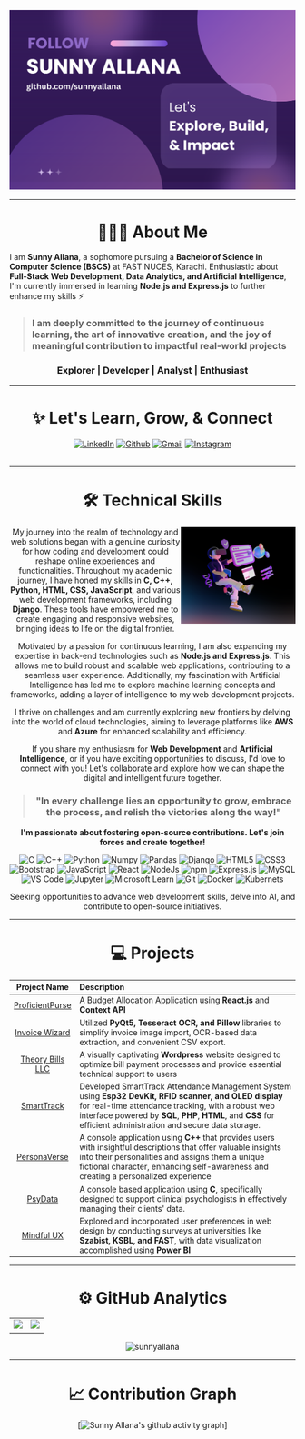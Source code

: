![GitHubBanner](https://github.com/sunnyallana/sunnyallana/blob/main/png/githubBannerPng.png?raw=true)

---
<h1 align="center">👨🏻‍💻 About Me</h1>

I am **Sunny Allana**, a sophomore pursuing a **Bachelor of Science in Computer Science (BSCS)** at FAST NUCES, Karachi. Enthusiastic about **Full-Stack Web Development, Data Analytics, and Artificial Intelligence**, I'm currently immersed in learning **Node.js and Express.js** to further enhance my skills ⚡

> ### I am deeply committed to the journey of <strong>continuous learning</strong>, the art of <strong>innovative creation</strong>, and the joy of <strong>meaningful contribution</strong> to impactful real-world projects

<h3 align = "center">Explorer | Developer | Analyst | Enthusiast</h3>

---
<div align="center">
  <h1 align="center">✨ Let's Learn, Grow, & Connect</h1>
  <div align="center">
    <a  href="https://www.linkedin.com/in/sunnyallana" target="_blank"><img alt="LinkedIn" src="https://img.shields.io/badge/linkedin%20-%230077B5.svg?&style=for-the-badge&logo=linkedin&logoColor=white" /></a>
    <a href="https://github.com/sunnyallana" target="_blank"><img alt="Github" src="https://img.shields.io/badge/GitHub-100000?style=for-the-badge&logo=github&logoColor=white"/></a>
    <a href="mailto:contact.sunnyallana@gmail.com"><img  alt="Gmail" src="https://img.shields.io/badge/Gmail-D14836?style=for-the-badge&logo=gmail&logoColor=white" /></a>
    <a  href="https://www.instagram.com/imsunnyallana/"><img alt="Instagram" src="https://img.shields.io/badge/Instagram-E4405F?style=for-the-badge&logo=instagram&logoColor=white"></a>
    
    
  </div>
  <br/>

---
 <div align="center">
  <h1>🛠 Technical Skills</h1>
    <img width="40%" align="right"  src="https://github.com/sunnyallana/sunnyallana/blob/main/png/techImagePng.png?raw=true">


My journey into the realm of technology and web solutions began with a genuine curiosity for how coding and development could reshape online experiences and functionalities. Throughout my academic journey, I have honed my skills in **C, C++, Python, HTML, CSS, JavaScript**, and various web development frameworks, including **Django**. These tools have empowered me to create engaging and responsive websites, bringing ideas to life on the digital frontier.

Motivated by a passion for continuous learning, I am also expanding my expertise in back-end technologies such as **Node.js and Express.js**. This allows me to build robust and scalable web applications, contributing to a seamless user experience. Additionally, my fascination with Artificial Intelligence has led me to explore machine learning concepts and frameworks, adding a layer of intelligence to my web development projects.

I thrive on challenges and am currently exploring new frontiers by delving into the world of cloud technologies, aiming to leverage platforms like **AWS** and **Azure** for enhanced scalability and efficiency.

If you share my enthusiasm for **Web Development** and **Artificial Intelligence**, or if you have exciting opportunities to discuss, I'd love to connect with you! Let's collaborate and explore how we can shape the digital and intelligent future together.

> ### "In every challenge lies an opportunity to grow, embrace the process, and relish the victories along the way!"

**I'm passionate about fostering open-source contributions. Let's join forces and create together!**

  <p align="center"> 
  <img alt="C" src="https://img.shields.io/badge/c-%2300599C.svg?&style=for-the-badge&logo=c&logoColor=white"/>
  <img alt="C++" src="https://img.shields.io/badge/c++-%2300599C.svg?&style=for-the-badge&logo=c%2B%2B&ogoColor=white"/>
  <img alt="Python" src="https://img.shields.io/badge/python-%2314354C.svg?style=for-the-badge&logo=python&logoColor=white"/>
  <img alt="Numpy" src="https://img.shields.io/badge/Numpy-777BB4?style=for-the-badge&logo=numpy&logoColor=white" />
  <img alt="Pandas" src="https://img.shields.io/badge/Pandas-2C2D72?style=for-the-badge&logo=pandas&logoColor=white" />
  <img alt = "Django" src = "https://img.shields.io/badge/Django-092E20?style=for-the-badge&labelColor=092E20&logoColor=44b78a&logo=django"/>
  <img alt="HTML5" src="https://img.shields.io/badge/html5-%23E34F26.svg?&style=for-the-badge&logo=html5&logoColor=white"/>
  <img alt="CSS3" src="https://img.shields.io/badge/css3-%231572B6.svg?&style=for-the-badge&logo=css3&logoColor=white"/>
  <img alt="Bootstrap" src="https://img.shields.io/badge/bootstrap-%23563D7C.svg?style=for-the-badge&logo=bootstrap&logoColor=white"/>
  <img alt="JavaScript" src="https://img.shields.io/badge/javascript-%23323330.svg?&style=for-the-badge&logo=javascript&logoColor=%23F7DF1E"/>
  <img alt="React" src="https://img.shields.io/badge/react-%2320232a.svg?style=for-the-badge&logo=react&logoColor=%2361DAFB"/> 
  <img alt="NodeJs" src="https://img.shields.io/badge/Node.js-339933?style=for-the-badge&logo=nodedotjs&logoColor=white" />
  <img alt="npm" src="https://img.shields.io/badge/npm-CB3837?style=for-the-badge&logo=npm&logoColor=white" />
  <img alt="Express.js" src="https://img.shields.io/badge/Express.js-000000?style=for-the-badge&logo=express&logoColor=white" />
  <img alt="MySQL" src="https://img.shields.io/badge/MySQL-00000F?style=for-the-badge&logo=mysql&logoColor=white"/>
  <img alt="VS Code" src="https://img.shields.io/badge/Visual_Studio_Code-0078D4?style=for-the-badge&logo=visual%20studio%20code&logoColor=white"/>
  <img alt="Jupyter" src="https://img.shields.io/badge/Jupyter-F37626.svg?&style=for-the-badge&logo=Jupyter&logoColor=white" />
  <img alt="Microsoft Learn" src="https://img.shields.io/badge/Microsoft_Learn-258ffa?style=for-the-badge&logo=microsoft&logoColor=white"/> 
  <img alt = "Git" src = "https://img.shields.io/badge/Git-F05032?style=for-the-badge&labelColor=F05032&logoColor=ffffff&logo=git"/>
  <img alt = "Docker" src = "https://img.shields.io/badge/Docker-2496ED?style=for-the-badge&labelColor=369cee&logoColor=ffffff&logo=docker"/>
  <img alt="Kubernets" src="https://img.shields.io/badge/kubernetes-326ce5.svg?&style=for-the-badge&logo=kubernetes&logoColor=white" />
  </p>


  Seeking opportunities to advance web development skills, delve into AI, and contribute to open-source initiatives.

---
  <h1 align="center">💻 Projects</h1>


  | Project Name      | Description | 
  | :---:        |    :----   |  
  | [ProficientPurse]()  | A Budget Allocation Application using **React.js** and **Context API** |
  | [Invoice Wizard]("")     | Utilized **PyQt5, Tesseract OCR, and Pillow** libraries to simplify invoice image import, OCR-based data extraction, and convenient CSV export. |
  | [Theory Bills LLC]("")     | A visually captivating **Wordpress** website designed to optimize bill payment processes and provide essential technical support to users |
  | [SmartTrack]("")     | Developed SmartTrack Attendance Management System using **Esp32 DevKit, RFID scanner, and OLED display** for real-time attendance tracking, with a robust web interface powered by **SQL**, **PHP**, **HTML**, and **CSS** for efficient administration and secure data storage. |
  | [PersonaVerse]("")  | A console application using **C++** that provides users with insightful descriptions that offer valuable insights into their personalities and assigns them a unique fictional character, enhancing self-awareness and creating a personalized experience |
  | [PsyData]("")  | A console based application using **C**, specifically designed to support clinical psychologists in effectively managing their clients' data. |
  | [Mindful UX]("")  | Explored and incorporated user preferences in web design by conducting surveys at universities like **Szabist, KSBL, and FAST**, with data visualization accomplished using **Power BI** |

  ---
  # ⚙️ GitHub Analytics
    
  <table>
    <tr>
     <td><img height="180px" src="https://github-readme-stats.vercel.app/api?username=sunnyallana&show_icons=true&theme=dark" /></td>
      <td><img height="170px" src="https://github-readme-stats.vercel.app/api/top-langs/?username=sunnyallana&layout=compact&theme=dark" /></td>
    </tr>
  </table>

  <div align="center">
    <p><img align="center" src="https://github-readme-streak-stats.herokuapp.com/?user=sunnyallana&layout=compact&theme=dark" alt="sunnyallana"/></p>
  </div>

---
  # 📈 Contribution Graph  
  [![Sunny Allana's github activity graph](https://github-readme-activity-graph.vercel.app/graph?username=sunnyallana&theme=react)]
</div>
